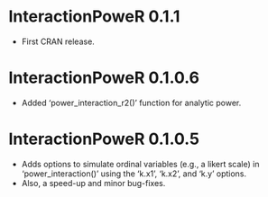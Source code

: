 # InteractionPoweR 0.1.1

-   First CRAN release.

# InteractionPoweR 0.1.0.6

-   Added ‘power\_interaction\_r2()’ function for analytic power.

# InteractionPoweR 0.1.0.5

-   Adds options to simulate ordinal variables (e.g., a likert scale) in
    ‘power\_interaction()’ using the ‘k.x1’, ‘k.x2’, and ‘k.y’ options.
-   Also, a speed-up and minor bug-fixes.
